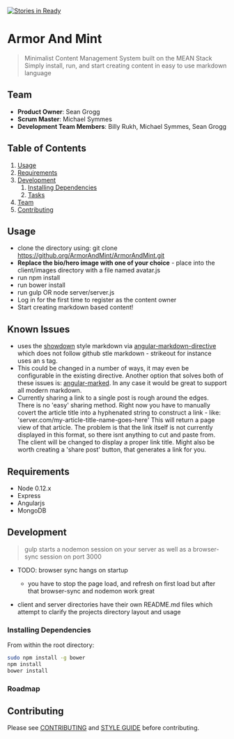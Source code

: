 [![Stories in Ready](https://badge.waffle.io/ArmorAndMint/ArmorAndMint.png?label=ready&title=Ready)](https://waffle.io/ArmorAndMint/ArmorAndMint)
# Armor And Mint

> Minimalist Content Management System built on the MEAN Stack
Simply install, run, and start creating content in easy to use markdown language


## Team

  - __Product Owner__: Sean Grogg
  - __Scrum Master__: Michael Symmes
  - __Development Team Members__: Billy Rukh, Michael Symmes, Sean Grogg

## Table of Contents

1. [Usage](#Usage)
1. [Requirements](#requirements)
1. [Development](#development)
    1. [Installing Dependencies](#installing-dependencies)
    1. [Tasks](#tasks)
1. [Team](#team)
1. [Contributing](#contributing)

## Usage

- clone the directory using:
git clone https://github.org/ArmorAndMint/ArmorAndMint.git
- **Replace the bio/hero image with one of your choice**
      - place into the client/images directory with a file named avatar.js
- run npm install
- run bower install
- run gulp OR node server/server.js
- Log in for the first time to register as the content owner
- Start creating markdown based content!

## Known Issues
-  uses the [showdown](https://github.com/showdownjs/showdown) style markdown via [angular-markdown-directive](https://github.com/btford/angular-markdown-directive) which does not follow github stle markdown - strikeout for instance uses an s tag.
- This could be changed in a number of ways, it may even be configurable in the existing directive. Another option that solves both of these issues is: [angular-marked](https://github.com/Hypercubed/angular-marked). In any case it would be great to support all modern markdown.
- Currently sharing a link to a single post is rough around the edges. There is no 'easy' sharing method. Right now you have to manually covert the article title into a hyphenated string to construct a link - like: 'server.com/my-article-title-name-goes-here'
This will return a page view of that article. The problem is that the link itself is not currently
displayed in this format, so there isnt anything to cut and paste from. The client will be changed
to display a proper link title. Might also be worth creating a 'share post' button, that generates
a link for you.


## Requirements

- Node 0.12.x
- Express
- Angularjs
- MongoDB

## Development

> gulp
starts a nodemon session on your server as well as a browser-sync session on port 3000
- TODO: browser sync hangs on startup
    - you have to stop the page load, and refresh on first load but after that browser-sync and nodemon work great

- client and server directories have their own README.md files which attempt to clarify the projects directory layout and usage

### Installing Dependencies

From within the root directory:

```sh
sudo npm install -g bower
npm install
bower install
```

### Roadmap


## Contributing

Please see [CONTRIBUTING](https://github.com/ArmorAndMint/ArmorAndMint/blob/master/CONTRIBUTING.md)
and [STYLE GUIDE](https://github.com/ArmorAndMint/ArmorAndMint/blob/master/STYLE-GUIDE.md)
before contributing.
